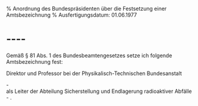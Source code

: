 % Anordnung des Bundespräsidenten über die Festsetzung einer Amtsbezeichnung
% Ausfertigungsdatum: 01.06.1977
 
# ----

Gemäß § 81 Abs. 1 des Bundesbeamtengesetzes setze ich folgende Amtsbezeichnung fest:

  
Direktor und Professor bei der Physikalisch-Technischen Bundesanstalt

\-  
als Leiter der Abteilung Sicherstellung und Endlagerung radioaktiver Abfälle - .
